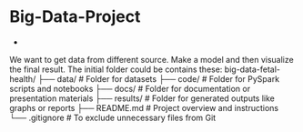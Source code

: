 # Big-Data-Project
-
We want to get data from different source. Make a model and then visualize the final result.
The initial folder could be contains these:
big-data-fetal-health/
├── data/             # Folder for datasets
├── code/             # Folder for PySpark scripts and notebooks
├── docs/             # Folder for documentation or presentation materials
├── results/          # Folder for generated outputs like graphs or reports
├── README.md         # Project overview and instructions
└── .gitignore        # To exclude unnecessary files from Git
